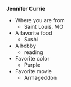 **Jennifer Currie**
- Where you are from
     - Saint Louis, MO
-  A favorite food
     - Sushi
- A hobby
     - reading
- Favorite color
     - Purple
- Favorite movie
	- Armageddon